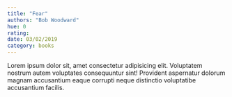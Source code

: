 ```yaml
---
title: "Fear"
authors: "Bob Woodward"
hue: 0
rating: 
date: 03/02/2019
category: books
---
```


Lorem ipsum dolor sit, amet consectetur adipisicing elit. Voluptatem nostrum autem voluptates consequuntur sint! Provident aspernatur dolorum magnam accusantium eaque corrupti neque distinctio voluptatibe accusantium facilis.